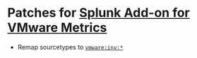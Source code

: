 # Patches for [Splunk Add-on for VMware Metrics](https://splunkbase.splunk.com/app/5089)

- Remap sourcetypes to [`vmware:inv:*`](../TA-VMW-FieldExtractions/)
